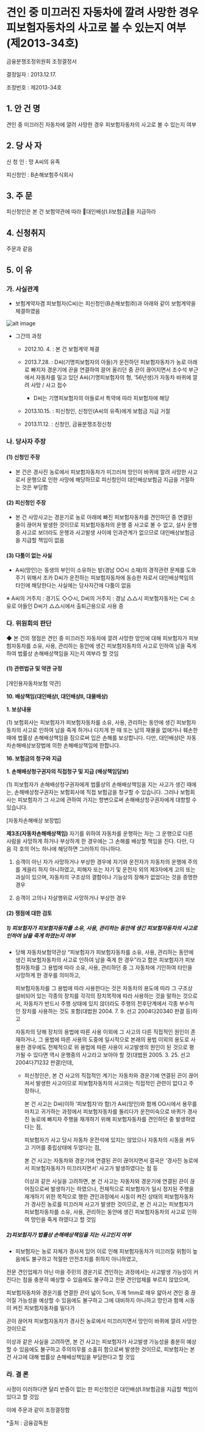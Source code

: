 # 견인 중 미끄러진 자동차에 깔려 사망한 경우 피보험자동차의 사고로 볼 수 있는지 여부(제2013-34호)


금융분쟁조정위원회 조정결정서

결정일자 : 2013.12.17.
 
조정번호 : 제2013-34호

## 1. 안 건 명
견인 중 미끄러진 자동차에 깔려 사망한 경우 피보험자동차의 사고로 볼 수 있는지 여부

## 2. 당 사 자 

신 청 인  :  망 A씨의 유족
              
피신청인  :  B손해보험주식회사
              
              
## 3. 주    문

피신청인은 본 건 보험약관에 따라 󰡔대인배상Ⅰ․Ⅱ보험금󰡕을 지급하라

## 4. 신청취지 

주문과 같음

## 5. 이   유 
### 가. 사실관계 

* 보험계약자겸 피보험자(C씨)는 피신청인(B손해보험㈜)과 아래와 같이 보험계약을 체결하였음

![alt image](https://raw.githubusercontent.com/aijinet/bodoc-claim-contents/master/contents/images/153_1.PNG)

<!--
보험상품명
보험기간
보험계약자 겸
피보험자
주요보장내용
개인용
자동차보험
'12.10.4. 
~
‘13.10.4.
C씨
(’61년생)
- 대인배상Ⅰ: 자동차손해배상보장법상 한도
- 대인배상Ⅱ: 1인당 무한
- 대물배상  : 1사고당 3천만원 한도
- 자기신체사고 : 1인당 사망․후유장해 3천만원, 부상 1천5백만원
- 무보험자동차에 의한 상해 : 1인당 2억원 한도
- 가족운전자 한정운전 특약
-->


* 그간의 과정

  * 2012.10. 4. : 본 건 보험계약 체결

  * 2013.7.28. : D씨(기명피보험자의 아들)가 운전하던 피보험자동차가 농로 아래로 빠지자 경운기에 끈을 연결하여 끌어 올리던 중 끈이 끊어지면서 조수석 부근에서 자동차를 밀고 있던 A씨(기명피보험자의 형, ’56년생)가 자동차 바퀴에 깔려 사망 / 사고 접수

      * D씨는 기명피보험자의 아들로서 특약에 따라 피보험자에 해당

  * 2013.10.15. : 피신청인, 신청인(A씨의 유족)에게 보험금 지급 거절

  * 2013.11.12. : 신청인, 금융분쟁조정신청

### 나. 당사자 주장 

#### (1) 신청인 주장 

* 본 건은 경사진 농로에서 피보험자동차가 미끄러져 망인이 바퀴에 깔려 사망한 사고로서 운행으로 인한 사망에 해당하므로 피신청인이 대인배상보험금 지급을 거절하는 것은 부당함

#### (2) 피신청인 주장

* 본 건 사망사고는 경운기로 농로 아래에 빠진 피보험자동차를 견인하던 중 연결된 줄이 끊어져 발생한 것이므로 피보험자동차의 운행 중 사고로 볼 수 없고, 설사 운행 중 사고로 보더라도 운행과 사고발생 사이에 인과관계가 없으므로 대인배상보험금을 지급할 책임이 없음 

#### (3) 다툼이 없는 사실

* A씨(망인)는 동생의 부인이 소유하는 밭(경남 OO시 소재)의 경작관련 문제를 도와주기 위해서 조카 D씨가 운전하는 피보험자동차에 동승한 자로서 대인배상책임의 타인에 해당한다는 사실에는 당사자간에 다툼이 없음

※ A씨의 거주지 : 경기도  ◇◇시, D씨의 거주지 : 경남 △△시
피보험자동차는 C씨 소유로 아들인 D씨가 △△시에서 출퇴근용으로 사용 증
                
### 다. 위원회의 판단

◆ 본 건의 쟁점은 견인 중 미끄러진 자동차에 깔려 사망한 망인에 대해 피보험자가 피보험자동차를 소유, 사용, 관리하는 동안에 생긴 피보험자동차의 사고로 인하여 남을 죽게 하여 법률상 손해배상책임을 지는지 여부라 할 것임

#### (1) 관련법규 및 약관 규정

[개인용자동차보험 약관]

**10. 배상책임(대인배상Ⅰ, 대인배상Ⅱ, 대물배상)**
   
   **1. 보상내용**
    
   (1) 보험회사는 피보험자가 피보험자동차를 소유, 사용, 관리하는 동안에 생긴 피보험자동차의 사고로 인하여 남을 죽게 하거나 다치게 한 때 또는 남의 재물을 없애거나 훼손한 때에 법률상 손해배상책임을 짐으로써 입은 손해를 보상합니다. 다만, 대인배상Ⅰ은 자동차손해배상보장법에 의한 손해배상책임에 한합니다.

**16. 보험금의 청구와 지급**

**1. 손해배상청구권자의 직접청구 및 지급 (배상책임담보)**

(1) 피보험자가 손해배상청구권자에게 법률상의 손해배상책임을 지는 사고가 생긴 때에는, 손해배상청구권자는 보험회사에 직접 보험금을 청구할 수 있습니다. 그러나 보험회사는 피보험자가 그 사고에 관하여 가지는 항변으로써 손해배상청구권자에게 대항할 수 있습니다.


[자동차손해배상 보장법]

**제3조(자동차손해배상책임)** 자기를 위하여 자동차를 운행하는 자는 그 운행으로 다른 사람을 사망하게 하거나 부상하게 한 경우에는 그 손해를 배상할 책임을 진다. 다만, 다음 각 호의 어느 하나에 해당하면 그러하지 아니하다.
     
1. 승객이 아닌 자가 사망하거나 부상한 경우에 자기와 운전자가 자동차의 운행에 주의를 게을리 하지 아니하였고, 피해자 또는 자기 및 운전자 외의 제3자에게 고의 또는 과실이 있으며, 자동차의 구조상의 결함이나 기능상의 장해가 없었다는 것을 증명한 경우
     
2. 승객이 고의나 자살행위로 사망하거나 부상한 경우


#### (2) 쟁점에 대한 검토


##### 1) 피보험자가 피보험자동차를 소유, 사용, 관리하는 동안에 생긴 피보험자동차의 사고로 인하여 남을 죽게 하였는지 여부

* 당해 자동차보험약관상 “피보험자가 피보험자동차를 소유, 사용, 관리하는 동안에 생긴 피보험자동차의 사고로 인하여 남을 죽게 한 경우”라고 함은 피보험자가 피보험자동차를 그 용법에 따라 소유, 사용, 관리하던 중 그 자동차에 기인하여 타인을 사망하게 한 경우를 의미하고,

     피보험자동차를 그 용법에 따라 사용한다는 것은 자동차의 용도에 따라 그 구조상 설비되어 있는 각종의 장치를 각각의 장치목적에 따라 사용하는 것을 말하는 것으로서, 자동차가 반드시 주행 상태에 있지 않더라도 주행의 전후단계에서 각종 부수적인 장치를 사용하는 것도 포함(대법원 2004. 7. 9. 선고 2004다20340 판결 등)하고

     자동차의 당해 장치의 용법에 따른 사용 이외에 그 사고의 다른 직접적인 원인이 존재하거나, 그 용법에 따른 사용의 도중에 일시적으로 본래의 용법 이외의 용도로 사용한 경우에도 전체적으로 위 용법에 따른 사용이 사고발생의 원인이 된 것으로 평가될 수 있다면 역시 운행중의 사고라고 보아야 할 것(대법원 2005. 3. 25. 선고 2004다71232 판결)인데,

  * 피신청인은, 본 건 사고의 직접적인 계기는 자동차와 경운기에 연결된 끈이 끊어져서 발생한 사고이므로 피보험자동차의 사고와는 직접적인 관련이 없다고 주장하나, 

       본 건 사고는 D씨(이하 ‘피보험자’라 함)가 A씨(망인)와 함께 OO시에서 용무를 마치고 귀가하는 과정에서 피보험자동차를 돌리다가 운전미숙으로 바퀴가 경사진 농로에 빠지자 주행을 재개하기 위해 피보험자동차를 견인하던 중 발생하였다는 점, 

       피보험자가 사고 당시 자동차 운전석에 있지는 않았으나 자동차의 시동을 켜두고 기어를 중립상태에 두었다는 점, 

       본 건 사고는 자동차와 경운기에 연결된 끈이 끊어지면서 결국은 ‘경사진 농로에서 피보험자동차가 미끄러지면서’ 사고가 발생하였다는 점 등

       이상과 같은 사실을 고려하면, 본 건 사고는 자동차와 경운기에 연결된 끈이 끊어짐으로써 발생하기는 하였으나, 전체적으로 피보험자가 일시 정지된 주행을 재개하기 위한 목적으로 행한 견인과정에서 시동이 켜진 상태의 피보험자동차가 경사진 농로를 미끄러져 사고가 발생한 것이므로, 본 건 사고는 피보험자가 피보험자동차를 소유, 사용, 관리하는 동안에 생긴 피보험자동차의 사고로 인하여 망인을 죽게 하였다고 할 것임

##### 2)피보험자가 법률상 손해배상책임을 지는 사고인지 여부

* 피보험자는 농로 자체가 경사져 있어 이로 인해 피보험자동차가 미끄러질 위험이 높음에도 불구하고 적절한 안전조치를 취하지 아니하였고,

전문 견인업체가 아닌 마을 주민의 경운기로 견인하는 과정에서는 사고발생 가능성이 커진다는 점을 충분히 예상할 수 있음에도 불구하고 전문 견인업체를 부르지 않았으며,

피보험자동차와 경운기를 연결한 끈이 넓이 5cm, 두께 1mm로 매우 얇아서 견인 중 끊어질 가능성을 예상할 수 있음에도 불구하고 그에 대비하지 아니하고 망인과 함께 시동이 켜진 피보험자동차를 밀다가

끈이 끊어져 피보험자동차가 경사진 농로에서 미끄러지면서 망인이 바퀴에 깔려 사망한 것이므로 

이상과 같은 사실을 고려하면, 본 건 사고는 피보험자가 사고발생 가능성을 충분히 예상할 수 있음에도 불구하고 주의의무를 소홀히 함으로써 발생한 것이므로, 피보험자는 본 건 사고에 대해 법률상 손해배상책임을 부담한다고 할 것임

                                                                 
### 라. 결 론   
사정이 이러하다면 달리 반증이 없는 한 피신청인은 대인배상Ⅰ․Ⅱ보험금을 지급할 책임이 있다고 할 것임

이에 주문과 같이 조정결정함


*출처 : 금융감독원
